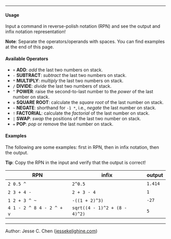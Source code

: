 
---

#### Usage

Input a command in reverse-polish notation (RPN) and see the output and infix notation representation!

**Note**: Separate the operators/operands with spaces. You can find examples at the end of this page. 

#### Available Operators

- `+` **ADD**:         *add* the last two numbers on stack.
- `-` **SUBTRACT**:    *subtract* the last two numbers on stack.
- `*` **MULTIPLY**:    *multiply* the last two numbers on stack.
- `/` **DIVIDE**:      *divide* the last two numbers of stack.
- `^` **POWER**:       raise the second-to-last number to the *power* of the last number on stack.
- `v` **SQUARE ROOT**: calculate the *square root* of the last number on stack.
- `~` **NEGATE**:      shorthand for `-1 *`, i.e., *negate* the last number on stack.
- `!` **FACTORIAL**:   calculate the *factorial* of the last number on stack.
- `|` **SWAP**:        *swap* the positions of the last two number on stack.
- `=` **POP**:         *pop* or remove the last number on stack.

#### Examples

The following are some examples:
first in RPN,
then in infix notation,
then the output.

**Tip**: Copy the RPN in the input and verify that the output is correct!

| RPN                        | infix                          | output  |
|----------------------------|--------------------------------|---------|
| `2 0.5 ^`                  | `2^0.5`                        | `1.414` |
| `2 3 + 4 -`                | `2 + 3 - 4`                    | `1`     |
| `1 2 + 3 ^ ~`              | `-((1 + 2)^3)`                 | `-27`   |
| `4 1 - 2 ^ 8 4 - 2 ^ + v`  | `sqrt((4 - 1)^2 + (8 - 4)^2)`  | `5`     |

---

Author: Jesse C. Chen ([jessekelighine.com](https://jessekelighine.com))
<br>
<br>
